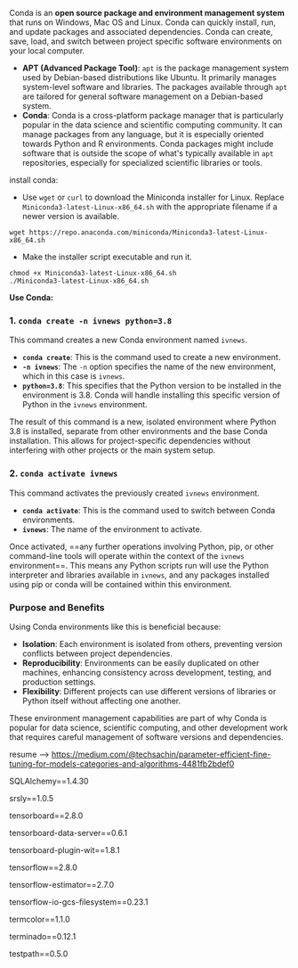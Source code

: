 Conda is an **open source package and environment management system** that runs on Windows, Mac OS and Linux. Conda can quickly install, run, and update packages and associated dependencies. Conda can create, save, load, and switch between project specific software environments on your local computer.

- **APT (Advanced Package Tool)**: `apt` is the package management system used by Debian-based distributions like Ubuntu. It primarily manages system-level software and libraries. The packages available through `apt` are tailored for general software management on a Debian-based system.
- **Conda**: Conda is a cross-platform package manager that is particularly popular in the data science and scientific computing community. It can manage packages from any language, but it is especially oriented towards Python and R environments. Conda packages might include software that is outside the scope of what's typically available in `apt` repositories, especially for specialized scientific libraries or tools.

install conda:
- Use `wget` or `curl` to download the Miniconda installer for Linux. Replace `Miniconda3-latest-Linux-x86_64.sh` with the appropriate filename if a newer version is available.
```shell
wget https://repo.anaconda.com/miniconda/Miniconda3-latest-Linux-x86_64.sh

```

-  Make the installer script executable and run it.

```shell
chmod +x Miniconda3-latest-Linux-x86_64.sh
./Miniconda3-latest-Linux-x86_64.sh
```

**Use Conda:**

### 1. `conda create -n ivnews python=3.8`

This command creates a new Conda environment named `ivnews`.

- **`conda create`**: This is the command used to create a new environment.
- **`-n ivnews`**: The `-n` option specifies the name of the new environment, which in this case is `ivnews`.
- **`python=3.8`**: This specifies that the Python version to be installed in the environment is 3.8. Conda will handle installing this specific version of Python in the `ivnews` environment.

The result of this command is a new, isolated environment where Python 3.8 is installed, separate from other environments and the base Conda installation. This allows for project-specific dependencies without interfering with other projects or the main system setup.

### 2. `conda activate ivnews`

This command activates the previously created `ivnews` environment.

- **`conda activate`**: This is the command used to switch between Conda environments.
- **`ivnews`**: The name of the environment to activate.

Once activated, ==any further operations involving Python, pip, or other command-line tools will operate within the context of the `ivnews` environment==. This means any Python scripts run will use the Python interpreter and libraries available in `ivnews`, and any packages installed using pip or conda will be contained within this environment.

### Purpose and Benefits

Using Conda environments like this is beneficial because:

- **Isolation**: Each environment is isolated from others, preventing version conflicts between project dependencies.
- **Reproducibility**: Environments can be easily duplicated on other machines, enhancing consistency across development, testing, and production settings.
- **Flexibility**: Different projects can use different versions of libraries or Python itself without affecting one another.

These environment management capabilities are part of why Conda is popular for data science, scientific computing, and other development work that requires careful management of software versions and dependencies.

resume --> https://medium.com/@techsachin/parameter-efficient-fine-tuning-for-models-categories-and-algorithms-4481fb2bdef0 


SQLAlchemy==1.4.30

srsly==1.0.5

tensorboard==2.8.0

tensorboard-data-server==0.6.1

tensorboard-plugin-wit==1.8.1

tensorflow==2.8.0

tensorflow-estimator==2.7.0

tensorflow-io-gcs-filesystem==0.23.1

termcolor==1.1.0

terminado==0.12.1

testpath==0.5.0